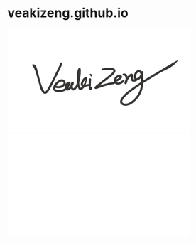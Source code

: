 # veakizeng.github.io
![imagesing](https://github.com/veakizeng/veakizeng.github.io/blob/master/images/veakizengsign1.png)
![imagesign](https://github.com/veakizeng/veakizeng.github.io/blob/master/images/veakizengsign2.png)
